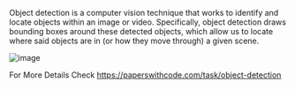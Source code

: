 Object detection is a computer vision technique that works to identify and locate objects within an image or video. Specifically, object detection draws bounding boxes around these detected objects, which allow us to locate where said objects are in (or how they move through) a given scene.

![image](https://user-images.githubusercontent.com/8522189/173171551-ccfad441-a2cd-44e2-b2a8-b4a6c45349a6.png)

For More Details Check https://paperswithcode.com/task/object-detection
